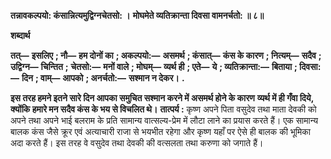 **तन्नावकल्पयो: कंसान्नित्यमुद्विग्नचेतसो: ।** **मोघमेते व्यतिक्रान्ता दिवसा वामनर्चतो: ॥ ८॥** 

**शब्दार्थ** 

**तत्—** **इसलिए** **; नौ—** **हम दोनों का** **; अकल्पयो:—** **असमर्थ** **; कंसात्—** **कंस के कारण** **; नित्यम्—** **सदैव** **; उद्विग्न—** **चिन्तित** **;** **चेतसो:—** **मनों वाले** **; मोघम्—** **व्यर्थ ही** **; एते—** **ये** **; व्यतिक्रान्ता:—** **बिताया** **; दिवसा:—** **दिन** **; वाम्—** **आपको** **; अनर्चतो:—** **सश्मान न देकर।** **.** 

**इस तरह हमने इतने सारे दिन आपका समुचित सश्मान करने में असमर्थ होने के कारण** **व्यर्थ में ही गँवा दिये, क्योंकि हमारे मन सदैव कंस के भय से विचलित थे।** **तात्पर्य :** कृष्ण अपने पिता वसुदेव तथा माता देवकी को अपने तथा अपने भाई बलराम के प्रति सामान्य वात्सल्य-प्रेम में लौटा लाने का प्रयास करते हैं। एक सामान्य बालक कंस जैसे क्रूर एवं अत्याचारी राजा से भयभीत रहेगा और कृष्ण यहाँ पर ऐसे ही बालक की भूमिका अदा करते हैं। इस तरह वे वसुदेव तथा देवकी की वत्सलता तथा करुणा को जगाते हैं।  